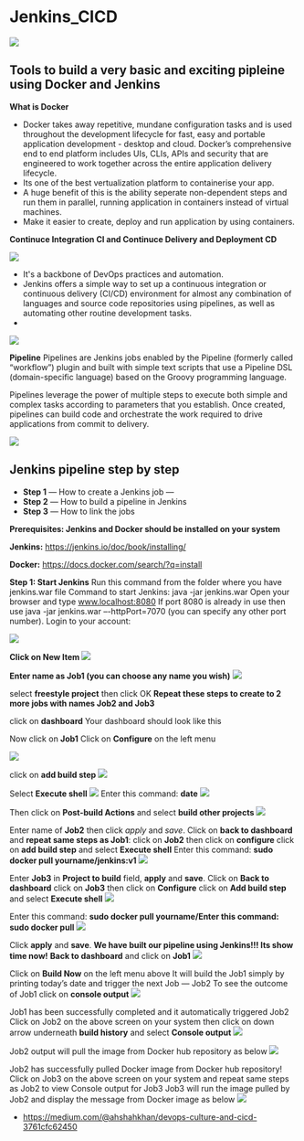 # Jenkins_CICD
 ![](images/CICD_DevOps.png)
## Tools to build a very basic and exciting pipleine using Docker and Jenkins
**What is Docker**
- Docker takes away repetitive, mundane configuration tasks and is used throughout the development lifecycle for fast, easy and portable application development - desktop and cloud. Docker’s comprehensive end to end platform includes UIs, CLIs, APIs and security that are engineered to work together across the entire application delivery lifecycle.
- Its one of the best vertualization platform to containerise your app.
- A huge benefit of this is the ability seperate non-dependent steps and run them in parallel, running application in containers instead of virtual machines.
- Make it easier to create, deploy and run application by using containers.

**Continuce Integration CI and Continuce Delivery and Deployment CD**

![](images/cicd_jenkins.png)
- It's a backbone of DevOps practices and automation.
- Jenkins offers a simple way to set up a continuous integration or continuous delivery (CI/CD) environment for almost any combination of languages and source code repositories using pipelines, as well as automating other routine development tasks.
- 

  ![](images/jenkins.png)


**Pipeline**
Pipelines are Jenkins jobs enabled by the Pipeline (formerly called “workflow”) plugin and built with simple text scripts that use a Pipeline DSL (domain-specific language) based on the Groovy programming language.

Pipelines leverage the power of multiple steps to execute both simple and complex tasks according to parameters that you establish. Once created, pipelines can build code and orchestrate the work required to drive applications from commit to delivery.


![](images/jenkins-workflow.png)


## Jenkins pipeline step by step
- **Step 1** — How to create a Jenkins job —
- **Step 2** — How to build a pipeline in Jenkins
- **Step 3** — How to link the jobs

**Prerequisites: Jenkins and Docker should be installed on your system**

**Jenkins:** https://jenkins.io/doc/book/installing/

**Docker:** https://docs.docker.com/search/?q=install

**Step 1: Start Jenkins**
Run this command from the folder where you have jenkins.war file
Command to start Jenkins: java -jar jenkins.war
Open your browser and type www.localhost:8080
If port 8080 is already in use then use java -jar jenkins.war –-httpPort=7070
(you can specify any other port number).
Login to your account:

![](images/J_login.png)

**Click on New Item**
![](images/new_item.png)

**Enter name as Job1 (you can choose any name you wish)**
![](images/new_job.png)

select **freestyle project** then click OK
**Repeat these steps to create to 2 more jobs with names Job2 and Job3**

click on **dashboard**
Your dashboard should look like this

Now click on **Job1**
Click on **Configure** on the left menu

![](.png)

click on **add build step**
![](.png)

Select **Execute shell**
![](.png)
Enter this command: **date**
![](.png)

Then click on **Post-build Actions** and select **build other projects**
![](images/.png)

Enter name of **Job2** then click *apply* and *save*.
Click on **back to dashboard** and **repeat same steps as Job1**:
click on **Job2** then click on **configure**
click on **add build step** and select **Execute shell**
Enter this command: **sudo docker pull yourname/jenkins:v1**
![](images/.png)


Enter **Job3** in **Project to build** field, **apply** and **save**.
Click on **Back to dashboard**
click on **Job3** then click on **Configure**
click on **Add build step** and select **Execute shell**
![](images/build.png)

Enter this command: **sudo docker pull yourname/Enter this command: sudo docker pull**
![](images/.png)

Click **apply** and **save**.
**We have built our pipeline using Jenkins!!! Its show time now!**
**Back to dashboard** and click on **Job1**
![](images/.png)

Click on **Build Now** on the left menu above
It will build the Job1 simply by printing today’s date and trigger the next Job — Job2
To see the outcome of Job1 click on **console output**
![](images/.png)


Job1 has been successfully completed and it automatically triggered Job2
Click on Job2 on the above screen on your system then click on down arrow underneath **build history** and select **Console output**
![](images/.png)

Job2 output will pull the image from Docker hub repository as below
![](images/.png)

Job2 has successfully pulled Docker image from Docker hub repository!
Click on Job3 on the above screen on your system and repeat same steps as Job2 to view Console output for Job3
Job3 will run the image pulled by Job2 and display the message from Docker image as below
![](images/.png)

* https://medium.com/@ahshahkhan/devops-culture-and-cicd-3761cfc62450